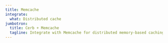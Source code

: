 ```yaml
---
title: Memcache
integrate:
  what: Distributed cache
jumbotron:
  title: Cerb + Memcache
  tagline: Integrate with Memcache for distributed memory-based caching
---
```


